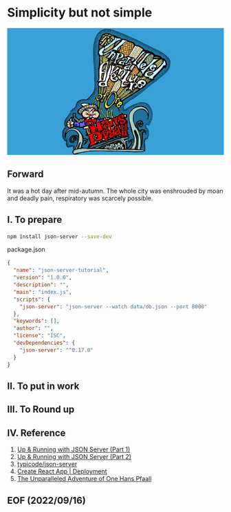 # Simplicity but not simple

[![alt The Unparalleled Adventure of One Hans Pfaall](img/The_Unparalleled_Adventure_of_One_Hans_Pfaall.png)](https://www.youtube.com/watch?v=FZ7qdTV4ouo)

## Forward
It was a hot day after mid-autumn. The whole city was enshrouded by moan and deadly pain, respiratory was scarcely possible. 

## I. To prepare
```bash
npm install json-server --save-dev
```
package.json
```json
{
  "name": "json-server-tutorial",
  "version": "1.0.0",
  "description": "",
  "main": "index.js",
  "scripts": {
    "json-server": "json-server --watch data/db.json --port 8000"
  },
  "keywords": [],
  "author": "",
  "license": "ISC",
  "devDependencies": {
    "json-server": "^0.17.0"
  }
}
```
## II. To put in work 

## III. To Round up

## IV. Reference
1. [Up & Running with JSON Server (Part 1)](https://www.youtube.com/watch?v=mAqYJF-yxO8)
2. [Up & Running with JSON Server (Part 2)](https://www.youtube.com/watch?v=VF3TI4Pj_kM)
3. [typicode/json-server](https://github.com/typicode/json-server)
4. [Create React App | Deployment](https://create-react-app.dev/docs/deployment/)
5. [The Unparalleled Adventure of One Hans Pfaall](https://poemuseum.org/the-unparalleled-adventure-of-one-hans-pfaall/)


## EOF (2022/09/16)